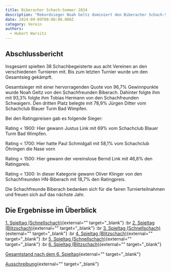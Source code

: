 ```yaml
---
title: Biberacher Schach-Sommer 2024
description: "Rekordsieger Noah Geltz dominiert den Biberacher Schach-Sommer 2024 mit 96,7\_% Gewinnquote. Erfolgreiche Teilnahme von 38 Spielern aus acht Vereinen."
date: 2024-09-09T00:00:00.000Z
category: Verein
authors:
  - Hubert Warsitz
---
```


## Abschlussbericht

Insgesamt spielten 38 Schachbegeisterte aus acht Vereinen an den verschiedenen Turnieren mit. Bis zum letzten Turnier wurde um den Gesamtsieg gekämpft.

Gesamtsieger mit einer hervorragenden Quote von 96,7% Gewinnpunkte wurde Noah Geltz von den Schachfreunden Biberach. Dahinter folgte ihm mit 93,3% folgte ihm Tobias Hermann von den Schachfreunden Schwaigern. Den dritten Platz belegte mit 78,9% Jürgen Ditter vom Schachclub Blauer Turm Bad Wimpfen.

Bei den Ratingpreisen gab es folgende Sieger:

Rating < 1900: Hier gewann Justus Link mit 69% vom Schachclub Blauer Turm Bad Wimpfen.

Rating < 1700: Hier hatte Paul Schmidgall mit 58,1% vom Schachclub Öhringen die Nase vorn

Rating < 1500: Hier gewann der vereinslose Bernd Link mit 46,8% den Ratingpreis.

Rating < 1300: In dieser Kategorie gewann Oliver Klinger von den Schachfreunden HN-Biberach mit 18,7% den Ratingpreis.

Die Schachfreunde Biberach bedanken sich für die fairen Turnierteilnahmen und freuen sich auf das nächste Jahr.

## Die Ergebnisse im Überblick

[1. Spieltag (Schnellschach)](/assets/blog/20240909.biberacher-schachsommer-2024/Fortschrittstabelle-1.Spieltag-Schnellschach-Biberacher-Schach-Sommer-2024.pdf){external="" target="_blank"} :br
[2. Spieltag (Blitzschach)](/assets/blog/20240909.biberacher-schachsommer-2024/Fortschrittstabelle-2.Spieltag-Blitz-Biberacher-Schach-Sommer-2024.pdf){external="" target="_blank"} :br
[3. Spieltag (Schnellschach)](/assets/blog/20240909.biberacher-schachsommer-2024/Fortschrittstabelle-3.Spieltag-Schnellschach-Biberacher-Schach-Sommer-2024.pdf){external="" target="_blank"} :br
[4. Spieltag (Blitzschach)](/assets/blog/20240909.biberacher-schachsommer-2024/Kreuztabelle-4.Spieltag-Blitz-Biberacher-Schach-Sommer-2024.pdf){external="" target="_blank"} :br
[5. Spieltag (Schnellschach)](/assets/blog/20240909.biberacher-schachsommer-2024/BSS-5.-Runde-2024-Kreuz.pdf){external="" target="_blank"} :br
[6. Spieltag (Blitzschach)](/assets/blog/20240909.biberacher-schachsommer-2024/Endstand-Runde-6-Kreuzliste.pdf){external="" target="_blank"}

[Gesamtstand nach dem 6. Spieltag](/assets/blog/20240909.biberacher-schachsommer-2024/Finale-Gesamtliste-Biberacher-Schach-Sommer-2024.pdf){external="" target="_blank"}

[Ausschreibung](/assets/blog/20240909.biberacher-schachsommer-2024/Ausschreibung-Biberacher-Schach-Sommer-2024.pdf){external="" target="_blank"}
